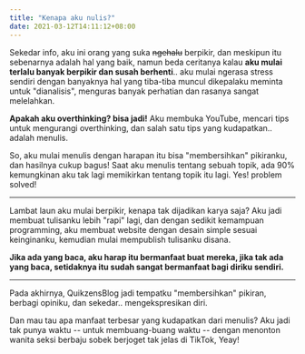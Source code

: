 ```yaml
---
title: "Kenapa aku nulis?"
date: 2021-03-12T14:11:12+08:00
---
```


Sekedar info, aku ini orang yang suka ~~ngehalu~~ berpikir, dan meskipun itu sebenarnya adalah hal yang baik, namun beda ceritanya kalau **aku mulai terlalu banyak berpikir dan susah berhenti**.. aku mulai ngerasa stress sendiri dengan banyaknya hal yang tiba-tiba muncul dikepalaku meminta untuk "dianalisis", menguras banyak perhatian dan rasanya sangat melelahkan.

**Apakah aku overthinking? bisa jadi!** Aku membuka YouTube, mencari tips untuk mengurangi overthinking, dan salah satu tips yang kudapatkan.. adalah menulis.

So, aku mulai menulis dengan harapan itu bisa "membersihkan" pikiranku, dan hasilnya cukup bagus! Saat aku menulis tentang sebuah topik, ada 90% kemungkinan aku tak lagi memikirkan tentang topik itu lagi. Yes! problem solved!

---

Lambat laun aku mulai berpikir, kenapa tak dijadikan karya saja? Aku jadi membuat tulisanku lebih "rapi" lagi, dan dengan sedikit kemampuan programming, aku membuat website dengan desain simple sesuai keinginanku, kemudian mulai mempublish tulisanku disana.

**Jika ada yang baca, aku harap itu bermanfaat buat mereka, jika tak ada yang baca, setidaknya itu sudah sangat bermanfaat bagi diriku sendiri.**

---

Pada akhirnya, QuikzensBlog jadi tempatku "membersihkan" pikiran, berbagi opiniku, dan sekedar.. mengekspresikan diri.

Dan mau tau apa manfaat terbesar yang kudapatkan dari menulis? Aku jadi tak punya waktu -- untuk membuang-buang waktu -- dengan menonton wanita seksi berbaju sobek berjoget tak jelas di TikTok, Yeay!